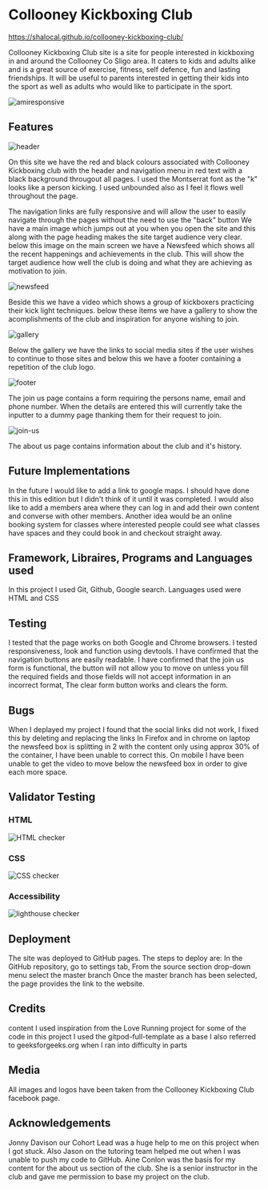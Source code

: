 # Collooney Kickboxing Club #

https://shalocal.github.io/collooney-kickboxing-club/

Collooney Kickboxing Club site is a site for people interested in kickboxing in and around the Collooney Co Sligo area. It caters to kids and adults alike and is a great source of exercise, fitness, self defence, fun and lasting friendships. It will be useful to parents interested in getting their kids into the sport as well as adults who would like to participate in the sport.


![amiresponsive](https://user-images.githubusercontent.com/118110016/210281346-4525afb1-971d-4f68-b60d-a548919ef313.png)


## Features ##
![header](https://user-images.githubusercontent.com/118110016/210280704-7cecaebf-b07d-46d7-8888-0b6d673e9e6a.png)


On this site we have the red and black colours associated with Collooney Kickboxing club with the header and navigation menu in red text with a black background througout all pages.
I used the Montserrat font as the "k" looks like a person kicking. I used unbounded also as I feel it flows well throughout the page.

The navigation links are fully responsive and will allow the user to easily navigate through the pages without the need to use the "back" button
We have a main image which jumps out at you when you open the site and this along with the page heading makes the site target audience very clear.
below this image on the main screen we have a Newsfeed which shows all the recent happenings and achievements in the club. This will show the target audience how well the club is doing and what they are achieving as motivation to join.

![newsfeed](https://user-images.githubusercontent.com/118110016/210281051-a4156080-7154-4151-9f7d-5db672b070ea.png)

Beside this we have a video which shows a group of kickboxers practicing their kick light techniques.
below these items we have a gallery to show the acomplishments of the club and inspiration for anyone wishing to join.

![gallery](https://user-images.githubusercontent.com/118110016/210281105-2a675220-db2d-4b8e-8b3a-9259ff59d563.png)

Below the gallery we have the links to social media sites if the user wishes to continue to those sites
and below this we have a footer containing a repetition of the club logo.

![footer](https://user-images.githubusercontent.com/118110016/210281139-9f63d67a-fc04-4571-b860-d54816ab8e57.png)


The join us page contains a form requiring the persons name, email and phone number. When the details are entered this will currently take the inputter to a dummy page thanking them for their request to join.

![join-us](https://user-images.githubusercontent.com/118110016/210281175-12edf842-1d4e-4873-8e75-d62eed83504b.png)


The about us page contains information about the club and it's history.

## Future Implementations ##

In the future I would like to add a link to google maps. I should have done this in this edition but I didn't think of it until it was completed. 
I would also like to add a members area where they can log in and add their own content and converse with other members. 
Another idea would be an online booking system for classes where interested people could see what classes have spaces and they could book in and checkout straight away.

## Framework, Libraires, Programs and Languages used ##

In this project I used Git, Github, Google search.
Languages used were HTML and CSS

## Testing ##

I tested that the page works on both Google and Chrome browsers.
I tested responsiveness, look and function using devtools.
I have confirmed that the navigation buttons are easily readable.
I have confirmed that the join us form is functional, the button will not allow you to move on unless you fill the required fields and those fields will not accept information in an incorrect format, The clear form button works and clears the form.


## Bugs ##

When I deplayed my project I found that the social links did not work, I fixed this by deleting and replacing the links
In Firefox and in chrome on laptop the newsfeed box is splitting in 2 with the content only using approx 30% of the container, I have been unable to correct this.
On mobile I have been unable to get the video to move below the newsfeed box in order to give each more space. 

## Validator Testing ##

### HTML ###

![HTML checker](https://user-images.githubusercontent.com/118110016/211222486-4bf4235b-4cb9-4afa-bdf6-6de2c01d09e3.png)

### CSS ###
![CSS checker](https://user-images.githubusercontent.com/118110016/210282405-3fa9b34c-ad3f-425e-8c05-66855b26bf29.png)

### Accessibility ###

![lighthouse checker](https://user-images.githubusercontent.com/118110016/211222491-8d4b1c79-4e86-4ee5-857d-42145b5f042d.png)

## Deployment ##

The site was deployed to GitHub pages. The steps to deploy are:
In the GitHub repository, go to settings tab, 
From the source section drop-down menu select the master branch
Once the master branch has been selected, the page provides the link to the website.

## Credits ##
content
I used inspiration from the Love Running project for some of the code in this project
I used the gitpod-full-template as a base
I also referred to geeksforgeeks.org when I ran into difficulty in parts

## Media ##
All images and logos have been taken from the Collooney Kickboxing Club facebook page.

## Acknowledgements ##

Jonny Davison our Cohort Lead was a huge help to me on this project when I got stuck.
Also Jason on the tutoring team helped me out when I was unable to push my code to GitHub.
Aine Conlon was the basis for my content for the about us section of the club. She is a senior instructor in the club and gave me permission to base my project on the club.




